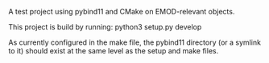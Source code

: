 A test project using pybind11 and CMake on EMOD-relevant objects.

This project is build by running: python3 setup.py develop

As currently configured in the make file, the pybind11 directory (or a symlink to it) should exist at the same level as the setup and make files.
